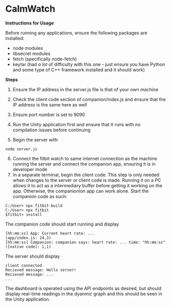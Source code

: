 # CalmWatch

**Instructions for Usage**

Before running any applications, ensure the following packages are installed:
- node modules
- libsecret modules
- fetch (specifically node-fetch)
- keytar (had *a lot* of difficulty with this one - just ensure you have Python and some type of C++ framework installed and it should work)

__Steps__

1. Ensure the IP address in the server.js file is that of your own machine
2. Check the client code section of companion/index.js and ensure that the IP address is the same here as well
3. Ensure port number is set to 9090

4. Run the Unity application first and ensure that it runs with no compilation issues before continuing
5. Begin the server with 
```
node server.js
```
6. Connect the fitbit watch to same internet connection as the machine running the server and connect the companion app, ensuring it is in developer mode
7. In a separate terminal, begin the client code. This step is only needed when changes to the server or client code is made. Running it on a PC allows it to act as a intermediary buffer before getting it working on the app. Otherwise, the companionion app can work alone.
Start the companion code as such:
```
C:/User> npx fitbit-build
C:/User> npx fitbit
$fitbit> install
```

The companion code should start running and display
```
[hh:mm:ss] App: Current heart rate: ...                                                       (app/index.js: 24,3)
[hh:mm:ss] Companion: companion says: heart rate: ... time: "hh:mm:ss"                        ([native code]: 1,1)
```

The server should display
```
client connected
Recieved message: Hello server!
Recieved message: ...
...
```

The dashboard is operated using the API endpoints as desired, but should display real-time readings in the dyanmic graph and this should be seen in the Unity application. 

